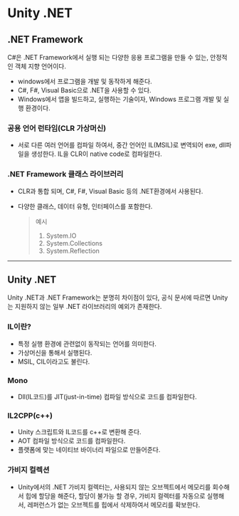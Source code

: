 # Unity .NET

## .NET Framework

C#은 .NET Framework에서 실행 되는 다양한 응용 프로그램을 만들 수 있는, 안정적인 객체 지향 언어이다.

- windows에서 프로그램을 개발 및 동작하게 해준다.
- C#, F#, Visual Basic으로 .NET을 사용할 수 있다.
- Windows에서 앱을 빌드하고, 실행하는 기술이자, Windows 프로그램 개발 및 실행 환경이다.

### 공용 언어 런타임(CLR 가상머신)

- 서로 다른 여러 언어를 컴파일 하여서, 중간 언어인 IL(MSIL)로 변역되어 exe, dll파일을 생성한다. IL을 CLR이 native code로 컴파일한다.

### .NET Framework 클래스 라이브러리

- CLR과 통합 되며, C#, F#, Visual Basic 등의 .NET환경에서 사용된다.
- 다양한 클래스, 데이터 유형, 인터페이스를 포함한다.
    
    > 예시
    > 
    > 1. System.IO
    > 2. System.Collections
    > 3. System.Reflection

---

## Unity .NET

 Unity .NET과 .NET Framework는 분명히 차이점이 있다, 공식 문서에 따르면 Unity는 지원하지 않는 일부 .NET 라이브러리의 예외가 존재한다.

### IL이란?

- 특정 실행 환경에 관련없이 동작되는 언어를 의미한다.
- 가상머신을 통해서 실행된다.
- MSIL, CIL이라고도 불린다.

### Mono

- Dll(IL코드)를 JIT(just-in-time) 컴파일 방식으로 코드를 컴파일한다.

### IL2CPP(c++)

- Unity 스크립트와 IL코드를 c++로 변환해 준다.
- AOT 컴파일 방식으로 코드를 컴파일한다.
- 플랫폼에 맞는 네이티브 바이너리 파일으로 만들어준다.

### 가비지 컬렉션

- Unity에서의 .NET 가비지 컬렉터는, 사용되지 않는 오브젝트에서 메모리를 회수해서 힙에 할당을 해준다, 할당이 불가능 할 경우, 가비지 컬렉터를 자동으로 실행해서, 레퍼런스가 없는 오브젝트를 힙에서 삭제하여서 메모리를 확보한다.